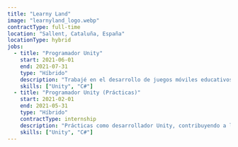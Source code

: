 ```yaml
---
title: "Learny Land"
image: "learnyland_logo.webp"
contractType: full-time
location: "Sallent, Cataluña, España"
locationType: hybrid
jobs:
  - title: "Programador Unity"
    start: 2021-06-01
    end: 2021-07-31
    type: "Híbrido"
    description: "Trabajé en el desarrollo de juegos móviles educativos para niños, enfocándome en experiencias atractivas y adecuadas para la edad. Colaboré con diseñadores y educadores para traducir objetivos de aprendizaje en mecánicas interactivas. Usé Unity para crear juegos para Android e iOS, prestando atención a la usabilidad, accesibilidad y rendimiento en dispositivos de gama baja."
    skills: ["Unity", "C#"]
  - title: "Programador Unity (Prácticas)"
    start: 2021-02-01
    end: 2021-05-31
    type: "Híbrido"
    contractType: internship
    description: "Prácticas como desarrollador Unity, contribuyendo a las primeras fases del desarrollo de juegos educativos móviles. Ayudé en prototipado, corrección de errores y mejoras de UI, adquiriendo experiencia profesional en un entorno colaborativo."
    skills: ["Unity", "C#"]
---
```

